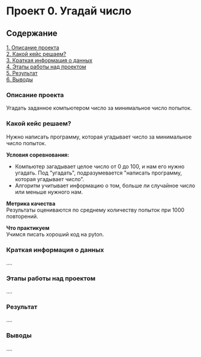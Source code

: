 # **Проект 0. Угадай число**

## **Содержание**
[1. Описание проекта](https://github.com/Licharg/SF_Data-Science_2022/tree/main/project_0/README.md/#Описание-проекта)\
[2. Какой кейс решаем?](https://github.com/Licharg/SF_Data-Science_2022/tree/main/project_0/README.md/#Какой-кейс-решаем)\
[3. Краткая информация о данных](https://github.com/Licharg/SF_Data-Science_2022/tree/main/project_0/README.md/#Краткая-информация-о-данных)\
[4. Этапы работы над проектом](https://github.com/Licharg/SF_Data-Science_2022/tree/main/project_0/README.md/#Этапы-работы-над-проектом)\
[5. Результат](https://github.com/Licharg/SF_Data-Science_2022/tree/main/project_0/README.md/#Результат)\
[6. Выводы](https://github.com/Licharg/SF_Data-Science_2022/tree/main/project_0/README.md/#Выводы)

### **Описание проекта**
Угадать заданное компьютером число за минимальное число попыток.

### **Какой кейс решаем?**
Нужно написать программу, которая угадывает число за минимальное число попыток.

**Условия соревнования:**
- Компьютер загадывает целое число от 0 до 100, и нам его нужно угадать. Под "угадать", подразумевается "написать программу, которая угадывает число".
- Алгоритм учитывает информацию о том, больше ли случайное число или меньше нужного нам.

**Метрика качества**\
Результаты оцениваются по среднему количеству попыток при 1000 повторений.

**Что практикуем**\
Учимся писать хороший код на pyton.

### **Краткая информация о данных**
....

### **Этапы работы над проектом**
....

### **Результат**
....

### **Выводы**
....